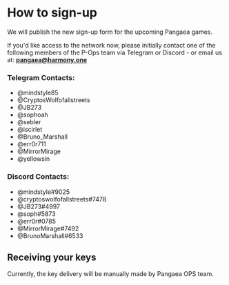 # How to sign-up

We will publish the new sign-up form for the upcoming Pangaea games.

If you'd like access to the network now, please initially contact one of the following members of the P-Ops team via Telegram or Discord - or email us at: **pangaea@harmony.one**

### Telegram Contacts:

* @mindstyle85
* @CryptosWolfofallstreets
* @JB273
* @sophoah
* @sebler
* @iscirlet
* @Bruno\_Marshall
* @err0r711
* @MirrorMirage
* @yellowsin

### Discord Contacts:

* @mindstyle\#9025
* @cryptoswolfofallstreets\#7478
* @JB273\#4997
* @soph\#5873
* @err0r\#0785
* @MirrorMirage\#7492
* @BrunoMarshall\#6533

## Receiving your keys

Currently, the key delivery will be manually made by Pangaea OPS team.

